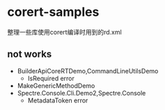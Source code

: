 # corert-samples

整理一些库使用corert编译时用到的rd.xml

## not works

- BuilderApiCoreRTDemo,CommandLineUtilsDemo
  - IsRequired error
- MakeGenericMethodDemo
- Spectre.Console.Cli.Demo2,Spectre.Console
  - MetadataToken error
